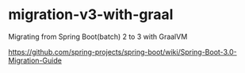 # migration-v3-with-graal
Migrating from Spring Boot(batch) 2 to 3 with GraalVM

https://github.com/spring-projects/spring-boot/wiki/Spring-Boot-3.0-Migration-Guide
